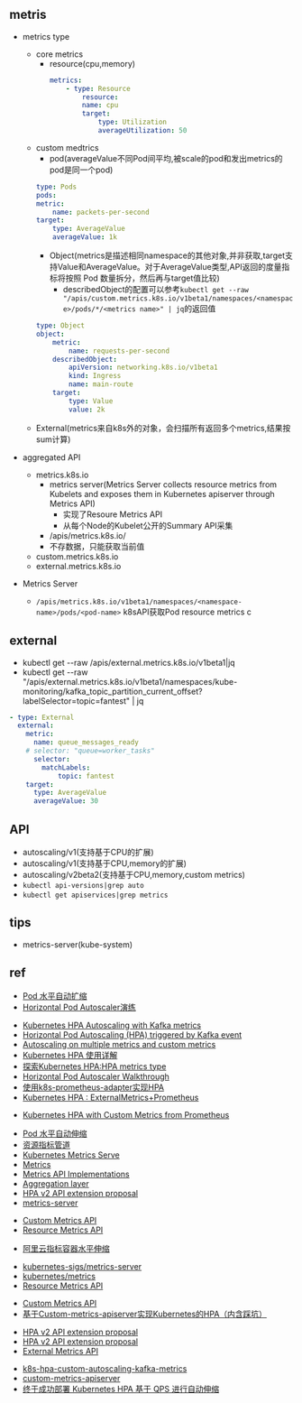 
## metris
+ metrics type
    - core metrics
        - resource(cpu,memory)
            ```yml
            metrics:
                - type: Resource
                    resource:
                    name: cpu
                    target:
                        type: Utilization
                        averageUtilization: 50
            ```
    - custom medtrics
        - pod(averageValue不同Pod间平均,被scale的pod和发出metrics的pod是同一个pod)
        ```yml
        type: Pods
        pods:
        metric:
            name: packets-per-second
        target:
            type: AverageValue
            averageValue: 1k
        ```
        - Object(metrics是描述相同namespace的其他对象,并非获取,target支持Value和AverageValue。对于AverageValue类型,API返回的度量指标将按照 Pod 数量拆分，然后再与target值比较)
            + describedObject的配置可以参考`kubectl get --raw "/apis/custom.metrics.k8s.io/v1beta1/namespaces/<namespace>/pods/*/<metrics name>" | jq`的返回值
        ```yml
        type: Object
        object:
            metric:
                name: requests-per-second
            describedObject:
                apiVersion: networking.k8s.io/v1beta1
                kind: Ingress
                name: main-route
            target:
                type: Value
                value: 2k
        ```
    - External(metrics来自k8s外的对象，会扫描所有返回多个metrics,结果按sum计算)

+ aggregated API
    - metrics.k8s.io
        + metrics server(Metrics Server collects resource metrics from Kubelets and exposes them in Kubernetes apiserver through Metrics API)
            - 实现了Resoure Metrics API
            - 从每个Node的Kubelet公开的Summary API采集
        + /apis/metrics.k8s.io/
        + 不存数据，只能获取当前值
    - custom.metrics.k8s.io
    - external.metrics.k8s.io

+ Metrics Server
    - `/apis/metrics.k8s.io/v1beta1/namespaces/<namespace-name>/pods/<pod-name>` k8sAPI获取Pod resource metrics c


## external
+ kubectl get --raw /apis/external.metrics.k8s.io/v1beta1|jq
+ kubectl get --raw "/apis/external.metrics.k8s.io/v1beta1/namespaces/kube-monitoring/kafka_topic_partition_current_offset?labelSelector=topic=fantest" | jq
```yml
- type: External
  external:
    metric:
      name: queue_messages_ready
    # selector: "queue=worker_tasks"
      selector: 
        matchLabels:
            topic: fantest
    target:
      type: AverageValue
      averageValue: 30
```

## API
+ autoscaling/v1(支持基于CPU的扩展)
+ autoscaling/v1(支持基于CPU,memory的扩展)
+ autoscaling/v2beta2(支持基于CPU,memory,custom metrics)
+ `kubectl api-versions|grep auto`
+ `kubectl get apiservices|grep metrics`


## tips
+ metrics-server(kube-system)

## ref
+ [Pod 水平自动扩缩](https://kubernetes.io/zh/docs/tasks/run-application/horizontal-pod-autoscale/)
+ [Horizontal Pod Autoscaler演练](https://kubernetes.io/zh/docs/tasks/run-application/horizontal-pod-autoscale-walkthrough/)
<!-- practice -->
+ [Kubernetes HPA Autoscaling with Kafka metrics](https://medium.com/google-cloud/kubernetes-hpa-autoscaling-with-kafka-metrics-88a671497f07)
+ [Horizontal Pod Autoscaling (HPA) triggered by Kafka event](https://medium.com/@ranrubin/horizontal-pod-autoscaling-hpa-triggered-by-kafka-event-f30fe99f3948)
+ [Autoscaling on multiple metrics and custom metrics](https://kubernetes.io/docs/tasks/run-application/horizontal-pod-autoscale-walkthrough/#autoscaling-on-multiple-metrics-and-custom-metrics)
+ [Kubernetes HPA 使用详解](https://www.qikqiak.com/post/k8s-hpa-usage/)
+ [探索Kubernetes HPA:HPA metrics type](https://zhuanlan.zhihu.com/p/89453704)
+ [Horizontal Pod Autoscaler Walkthrough](https://kubernetes.io/docs/tasks/run-application/horizontal-pod-autoscale-walkthrough/)
+ [使用k8s-prometheus-adapter实现HPA](https://www.cnblogs.com/charlieroro/p/11898521.html)
+ [Kubernetes HPA : ExternalMetrics+Prometheus](https://blog.kloia.com/kubernetes-hpa-externalmetrics-prometheus-acb1d8a4ed50)
<!-- samples -->
+ [Kubernetes HPA with Custom Metrics from Prometheus](https://towardsdatascience.com/kubernetes-hpa-with-custom-metrics-from-prometheus-9ffc201991e)

<!-- detail -->
+ [Pod 水平自动伸缩](https://kubernetes.io/zh/docs/tasks/run-application/horizontal-pod-autoscale/)
+ [资源指标管道](https://kubernetes.io/zh/docs/tasks/debug-application-cluster/resource-metrics-pipeline/)
+ [Kubernetes Metrics Serve](https://github.com/kubernetes-sigs/metrics-server)
+ [Metrics](https://github.com/kubernetes/metrics)
+ [Metrics API Implementations](https://github.com/kubernetes/metrics/blob/master/IMPLEMENTATIONS.md)
+ [Aggregation layer](https://kubernetes.io/docs/concepts/extend-kubernetes/api-extension/apiserver-aggregation/)
+ [HPA v2 API extension proposal](https://github.com/kubernetes/community/blob/master/contributors/design-proposals/autoscaling/hpa-external-metrics.md)
+ [metrics-server](https://github.com/kubernetes-sigs/metrics-server)
<!-- API -->
+ [Custom Metrics API](https://github.com/kubernetes/community/blob/master/contributors/design-proposals/instrumentation/custom-metrics-api.md)
+ [Resource Metrics API](https://github.com/kubernetes/community/blob/master/contributors/design-proposals/instrumentation/resource-metrics-api.md)

<!-- ali -->
+ [阿里云指标容器水平伸缩](https://www.alibabacloud.com/help/zh/doc-detail/151555.htm)

<!-- resource metrics -->
+ [kubernetes-sigs/metrics-server](https://github.com/kubernetes-sigs/metrics-server)
+ [kubernetes/metrics](https://github.com/kubernetes/metrics)
+ [Resource Metrics API](https://github.com/kubernetes/community/blob/master/contributors/design-proposals/instrumentation/resource-metrics-api.md)

<!-- custom metrics-->
+ [Custom Metrics API](https://github.com/kubernetes/community/blob/master/contributors/design-proposals/instrumentation/custom-metrics-api.md)
+ [基于Custom-metrics-apiserver实现Kubernetes的HPA（内含踩坑）](https://www.cnblogs.com/rexcheny/p/10990977.html)

<!-- external metrics-->
+ [HPA v2 API extension proposal](https://github.com/kubernetes/community/blob/master/contributors/design-proposals/autoscaling/hpa-external-metrics.md)
+ [HPA v2 API extension proposal](https://github.com/kubernetes/community/blob/master/contributors/design-proposals/autoscaling/hpa-external-metrics.md#add-labelselector-to-object-and-pods-metric)
+ [External Metrics API](https://github.com/kubernetes/community/blob/master/contributors/design-proposals/instrumentation/external-metrics-api.md#access-control)

<!-- samples -->
+ [k8s-hpa-custom-autoscaling-kafka-metrics](https://github.com/sunnykrGupta/k8s-hpa-custom-autoscaling-kafka-metrics)
+ [custom-metrics-apiserver](https://github.com/kubernetes-sigs/custom-metrics-apiserver)
+ [终于成功部署 Kubernetes HPA 基于 QPS 进行自动伸缩](https://www.cnblogs.com/dudu/p/12217354.html)